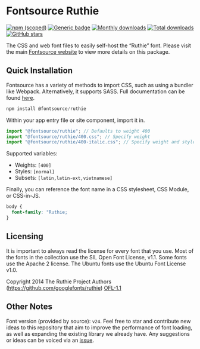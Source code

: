 # Fontsource Ruthie

[![npm (scoped)](https://img.shields.io/npm/v/@fontsource/ruthie?color=brightgreen)](https://www.npmjs.com/package/@fontsource/ruthie) [![Generic badge](https://img.shields.io/badge/fontsource-passing-brightgreen)](https://github.com/fontsource/fontsource) [![Monthly downloads](https://badgen.net/npm/dm/@fontsource/ruthie)](https://github.com/fontsource/fontsource) [![Total downloads](https://badgen.net/npm/dt/@fontsource/ruthie)](https://github.com/fontsource/fontsource) [![GitHub stars](https://img.shields.io/github/stars/fontsource/fontsource.svg?style=social&label=Star)](https://github.com/fontsource/fontsource/stargazers)

The CSS and web font files to easily self-host the “Ruthie” font. Please visit the main [Fontsource website](https://fontsource.org/fonts/ruthie) to view more details on this package.

## Quick Installation

Fontsource has a variety of methods to import CSS, such as using a bundler like Webpack. Alternatively, it supports SASS. Full documentation can be found [here](https://fontsource.org/docs/getting-started/introduction).

```javascript
npm install @fontsource/ruthie
```

Within your app entry file or site component, import it in.

```javascript
import "@fontsource/ruthie"; // Defaults to weight 400
import "@fontsource/ruthie/400.css"; // Specify weight
import "@fontsource/ruthie/400-italic.css"; // Specify weight and style

```

Supported variables:
- Weights: `[400]`
- Styles: `[normal]`
- Subsets: `[latin,latin-ext,vietnamese]`

Finally, you can reference the font name in a CSS stylesheet, CSS Module, or CSS-in-JS.

```css
body {
  font-family: "Ruthie;
}
```

## Licensing
It is important to always read the license for every font that you use.
Most of the fonts in the collection use the SIL Open Font License, v1.1. Some fonts use the Apache 2 license. The Ubuntu fonts use the Ubuntu Font License v1.0.

Copyright 2014 The Ruthie Project Authors (https://github.com/googlefonts/ruthie)
[OFL-1.1](http://scripts.sil.org/OFL)

## Other Notes
Font version (provided by source): `v24`.
Feel free to star and contribute new ideas to this repository that aim to improve the performance of font loading, as well as expanding the existing library we already have. Any suggestions or ideas can be voiced via an [issue](https://github.com/fontsource/fontsource/issues).